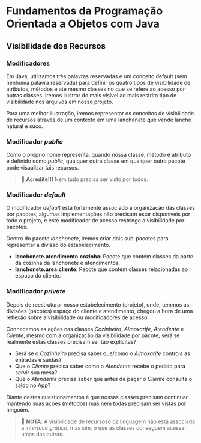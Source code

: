# Fundamentos da Programação Orientada a Objetos com Java

## Visibilidade dos Recursos

### Modificadores

Em Java, utilizamos três palavras reservadas e um conceito default (sem nenhuma palavra reservada) para definir os quatro tipos de visibilidade de atributos, métodos e até mesmo classes no que se refere ao acesso por outras classes. Iremos ilustrar do mais visível ao mais restrito tipo de visibilidade nos arquivos em nosso projeto.

Para uma melhor ilustração, iremos representar os conceitos de visibilidade de recursos através de um contexto em uma lanchonete que vende lanche natural e suco.

### Modificador *public*

Como o próprio nome representa, quando nossa classe, método e atributo é definido como *public*, qualquer outra classe em qualquer outro pacote pode visualizar tais recursos.

> :memo: **Acredite!!!** Nem tudo precisa ser visto por todos.

### Modificador *default*

O modificador *default* está fortemente associado a organização das classes por pacotes, algumas implementações não precisam estar disponíveis por todo o projeto, e este modificador de acesso restringe a visibilidade por pacotes.

Dentro do pacote *lanchonete*, iremos criar dois sub-pacotes para representar a divisão do estabelecimento.

- **lanchonete.atendimento.cozinha**: Pacote que contém classes da parte da cozinha da lanchonete e atendimentos.
- **lanchonete.area.cliente**: Pacote que contém classes relacionadas ao espaço do cliente.

### Modificador *private*

Depois de reestruturar nosso estabelecimento (projeto), onde, temmos as divisões (pacotes) espaço do cliente e atendimento, chegou a hora de uma reflexão sobre a visibilidade ou modificadores de acesso.

Conhecemos as ações nas classes *Cozinheiro*, *Almoxarife*, *Atendente* e *Cliente*, mesmo com a organização da visibilidade por pacote, será se realmente estas classes precisam ser tão explícitas?

- Será se o *Cozinheiro* precisa saber que/como o *Almoxarife* controla as entradas e saídas?
- Que o *Cliente* precisa saber como o *Atendente* recebe o pedido para servir sua mesa?
- Que o *Atendente* precisa saber que antes de pagar o *Cliente* consulta o saldo no App?

Diante destes questionamentos é que nossas classes precisam continuar mantendo suas ações (métodos) mas nem todas precisam ser vistas por ninguém.

> :memo: **NOTA**: A visibilidade de recursoso da linguagem não está associada a *interface gráfica*, mas sim, o que as classes conseguem acessar umas das outras.
